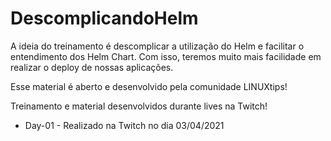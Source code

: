 # DescomplicandoHelm

A ideia do treinamento é descomplicar a utilização do Helm e facilitar o entendimento dos Helm Chart.
Com isso, teremos muito mais facilidade em realizar o deploy de nossas aplicações.

Esse material é aberto e desenvolvido pela comunidade LINUXtips!

Treinamento e material desenvolvidos durante lives na Twitch!

- Day-01 - Realizado na Twitch no dia 03/04/2021